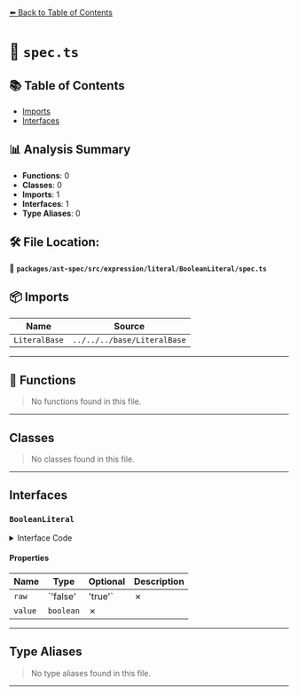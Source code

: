 [⬅️ Back to Table of Contents](../../../../../../index.md)

# 📄 `spec.ts`

## 📚 Table of Contents

- [Imports](#imports)
- [Interfaces](#interfaces)

## 📊 Analysis Summary

- **Functions**: 0
- **Classes**: 0
- **Imports**: 1
- **Interfaces**: 1
- **Type Aliases**: 0

## 🛠️ File Location:
📂 **`packages/ast-spec/src/expression/literal/BooleanLiteral/spec.ts`**

## 📦 Imports

| Name | Source |
|------|--------|
| `LiteralBase` | `../../../base/LiteralBase` |


---

## 🔧 Functions

> No functions found in this file.


---

## Classes

> No classes found in this file.


---

## Interfaces

### `BooleanLiteral`

<details><summary>Interface Code</summary>

```ts
export interface BooleanLiteral extends LiteralBase {
  raw: 'false' | 'true';
  value: boolean;
}
```
</details>

#### Properties

| Name | Type | Optional | Description |
|------|------|----------|-------------|
| `raw` | `'false' | 'true'` | ✗ |  |
| `value` | `boolean` | ✗ |  |


---

## Type Aliases

> No type aliases found in this file.


---